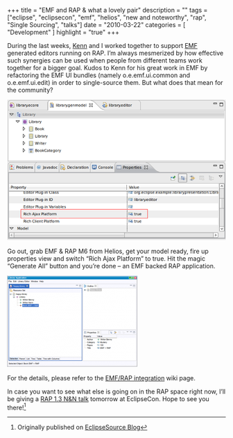 +++
title = "EMF and RAP & what a lovely pair"
description = ""
tags = ["eclipse", "eclipsecon", "emf", "helios", "new and noteworthy", "rap", "Single Sourcing", "talks"]
date = "2010-03-22"
categories = [
    "Development"
]
highlight = "true"
+++

During the last weeks, [Kenn][1] and I worked together to support
[EMF][2] generated editors running on RAP. I’m always mesmerized by how
effective such synergies can be used when people from different teams
work together for a bigger goal. Kudos to Kenn for his great work in EMF
by refactoring the EMF UI bundles (namely o.e.emf.ui.common and
o.e.emf.ui.edit) in order to single-source them. But what does that mean
for the community?


![](/blog/es/rapemf-e1269224344251.png
"rapemf")

Go out, grab EMF &amp; RAP M6 from Helios, get your model ready, fire up
properties view and switch “Rich Ajax Platform” to true. Hit the magic
“Generate All” button and you’re done – an EMF backed RAP application.


![](/blog/es/emfrapapp-300x210.png
"emfrapapp")

For the details, please refer to the [EMF/RAP integration][5] wiki page.

In case you want to see what else is going on in the RAP space right
now, I’ll be giving a [RAP 1.3 N&amp;N talk][6] tomorrow at EclipseCon.
Hope to see you there![^footnote]

[^footnote]: Originally published on [EclipseSource Blog](https://eclipsesource.com/blogs/2010/03/22/emf-and-rap-what-a-lovely-pair/)


[1]: https://kenn-hussey.blogspot.com/
[2]: https://www.eclipse.org/modeling/emf/
[3]: https://eclipsesource.com/wp-content/uploads/2010/03/rapemf.png
[4]: https://eclipsesource.com/wp-content/uploads/2010/03/emfrapapp.png
[5]: https://wiki.eclipse.org/RAP/EMF_Integration
[6]: https://www.eclipsecon.org/2010/sessions/?page=sessions&amp;id=1470

